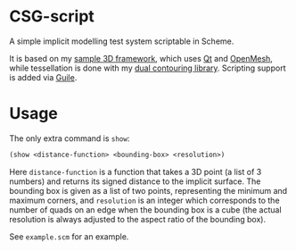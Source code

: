 # CSG-script

A simple implicit modelling test system scriptable in Scheme.

It is based on my [sample 3D framework](http://github.com/salvipeter/sample-framework),
which uses [Qt](http://qt-project.org/) and [OpenMesh](http://www.openmesh.org/),
while tessellation is done with my
[dual contouring library](http://github.com/salvipeter/dual-contouring).
Scripting support is added via [Guile](http://www.gnu.org/software/guile/).

# Usage

The only extra command is `show`:

```scheme
(show <distance-function> <bounding-box> <resolution>)
```

Here `distance-function` is a function that takes a 3D point (a list of 3 numbers) and returns its signed distance to the implicit surface. The bounding box is given as a list of two points, representing the minimum and maximum corners, and `resolution` is an integer which corresponds to the number of quads on an edge when the bounding box is a cube (the actual resolution is always adjusted to the aspect ratio of the bounding box).

See `example.scm` for an example.
